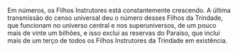 ﻿Em números, os Filhos Instrutores está constantemente crescendo. A última transmissão do censo universal deu o número desses Filhos da Trindade, que funcionam no universo central e nos superuniversos, de um pouco mais de vinte um bilhões, e isso exclui as reservas do Paraíso, que inclui mais de um terço de todos os Filhos Instrutores da Trindade em existência.